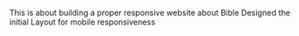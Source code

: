 This is about building a proper responsive website about Bible
Designed the initial Layout for mobile responsiveness

